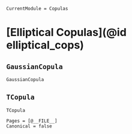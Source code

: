 ```@meta
CurrentModule = Copulas
```

# [Elliptical Copulas](@id elliptical_cops)

## `GaussianCopula`

```@docs
GaussianCopula
```

## `TCopula`

```@docs
TCopula
```

```@bibliography
Pages = [@__FILE__]
Canonical = false
```